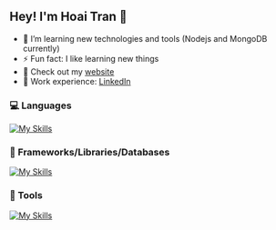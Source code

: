 ## Hey! I'm Hoai Tran 👋

* 🌱 I’m learning new technologies and tools (Nodejs and MongoDB currently)
* ⚡ Fun fact: I like learning new things
* 🚀 Check out my [website](https://htrung11120.com)
* 💼 Work experience: [LinkedIn](https://www.linkedin.com/in/htrung11120/)

### 💻 Languages
[![My Skills](https://skillicons.dev/icons?i=ts,js,html,css)](https://skillicons.dev)

### 🧰 Frameworks/Libraries/Databases
[![My Skills](https://skillicons.dev/icons?i=react,nodejs,express,mongodb,jest,sass)](https://skillicons.dev)

### 🔧 Tools
[![My Skills](https://skillicons.dev/icons?i=git,figma)](https://skillicons.dev)



